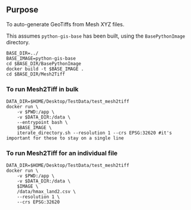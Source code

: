 ## Purpose
To auto-generate GeoTiffs from Mesh XYZ files.

This assumes `python-gis-base` has been built, using the `BasePythonImage` directory.
```
BASE_DIR=../
BASE_IMAGE=python-gis-base
cd $BASE_DIR/BasePythonImage
docker build -t $BASE_IMAGE .
cd $BASE_DIR/Mesh2Tiff
```

### To run Mesh2Tiff in bulk
```
DATA_DIR=$HOME/Desktop/TestData/test_mesh2tiff
docker run \
    -v $PWD:/app \
    -v $DATA_DIR:/data \
    --entrypoint bash \
    $BASE_IMAGE \
    iterate_directory.sh --resolution 1 --crs EPSG:32620 #it's important for these to stay on a single line
```

### To run Mesh2Tiff for an individual file
```
DATA_DIR=$HOME/Desktop/TestData/test_mesh2tiff
docker run \
    -v $PWD:/app \
    -v $DATA_DIR:/data \
    $IMAGE \
    /data/hmax_land2.csv \
    --resolution 1 \
    --crs EPSG:32620
```
